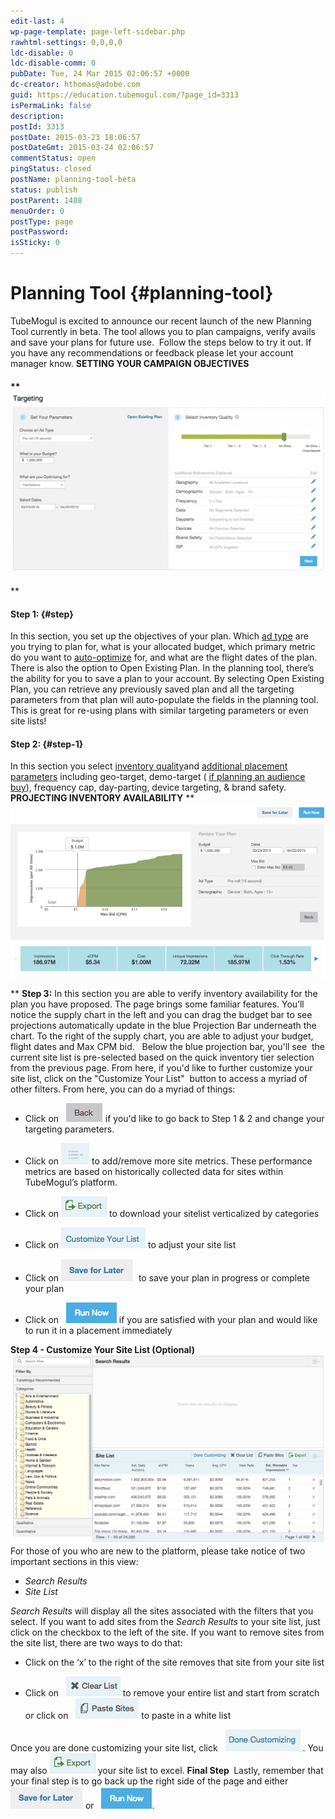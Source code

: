 ```yaml
---
edit-last: 4
wp-page-template: page-left-sidebar.php
rawhtml-settings: 0,0,0,0
ldc-disable: 0
ldc-disable-comm: 0
pubDate: Tue, 24 Mar 2015 02:06:57 +0000
dc-creator: hthomas@adobe.com
guid: https://education.tubemogul.com/?page_id=3313
isPermaLink: false
description: 
postId: 3313
postDate: 2015-03-23 18:06:57
postDateGmt: 2015-03-24 02:06:57
commentStatus: open
pingStatus: closed
postName: planning-tool-beta
status: publish
postParent: 1408
menuOrder: 0
postType: page
postPassword: 
isSticky: 0
---
```


# Planning Tool {#planning-tool}

TubeMogul is excited to announce our recent launch of the new&nbsp;Planning Tool currently in beta. The tool allows you to plan campaigns, verify avails and save your plans for future use. &nbsp;Follow the steps below to try it out. If you have any recommendations or feedback&nbsp;please let your account manager know. **SETTING YOUR CAMPAIGN OBJECTIVES** 

#### ** ![Targeting](assets/targeting-1024x587.png)

**

#### **Step 1:** {#step}

In this section, you set up the objectives of your plan. Which [ad type](../user-guide/planning/ad-formats/user-guideplanningad-formats.md) are you trying to plan for, what is your allocated budget, which primary metric do you want to [auto-optimize](../user-guide/optimization/optimization-goals/user-guideoptimizationoptimization-goals.md) for, and what are the flight dates of the plan. There is also the option to Open Existing Plan. In the planning tool, there’s the ability for you to save a plan to your account. By selecting Open Existing Plan, you can retrieve any previously saved plan and all the targeting parameters from that plan will auto-populate the fields in the planning tool. This is great for re-using plans with similar targeting parameters or even site lists! 

#### **Step 2:** {#step-1}

In this section&nbsp;you&nbsp;select [inventory quality](../user-guide/planning/brand-safety/sitesafe-quality/user-guideplanningbrand-safetysitesafe-quality.md)and [additional placement parameters](../user-guide/planning/targeting/targeting-options/user-guideplanningtargetingtargeting-options.md)&nbsp;including geo-target, demo-target ( [if planning an audience buy](../user-guide/planning/brandpoint/user-guideplanningbrandpoint.md)), frequency cap, day-parting, device targeting, & brand safety. &nbsp; **PROJECTING INVENTORY AVAILABILITY** ** ![step3](assets/step32.png)

** **Step&nbsp;3:** In this section you are able to verify inventory availability for the plan you have proposed. The page brings some familiar features. You’ll notice the supply chart in the left and you can drag the budget bar to see projections automatically update in the blue&nbsp;Projection Bar underneath the chart. To the right&nbsp;of the supply chart, you are able to adjust your budget, flight dates and Max CPM bid. &nbsp; Below the blue projection bar, you'll see &nbsp;the current site list&nbsp;is&nbsp;pre-selected based on the quick inventory tier selection from the previous page. From here, if you'd like to further&nbsp;customize your site list, click on the&nbsp;"Customize Your List" &nbsp;button to access a myriad of other filters. From here, you can do a myriad of things:

* Click on &nbsp; ![back](assets/back1.png)&nbsp;if you'd like to go back to Step 1 & 2 and change your targeting parameters.

* Click on ![list](assets/list.png)&nbsp;to add/remove more site metrics. These performance metrics are based on historically collected data for sites within TubeMogul’s platform.

* Click on ![export](assets/export.png)&nbsp;to download your sitelist verticalized by categories

* Click on ![customize](assets/customize.png)&nbsp;to&nbsp;adjust your site list

* Click on ![save](assets/save.png)&nbsp; to save your plan in progress or complete your plan

* Click on &nbsp; ![runnow](assets/runnow.png)&nbsp;if you are satisfied with your plan and would like to run it in a placement immediately

**Step 4 - Customize Your Site List (Optional)&nbsp;** [ ![Site List 3](assets/site-list-3.png)](assets/site-list-3.png) For those of you who are new to the platform, please take notice of two important sections in this view:

* *Search Results*
* *Site List*

*Search Results* will display all the sites associated with the filters that you select. If you want to add sites from the *Search Results* to your site list, just click on the checkbox to the left of the site. If you want to remove sites from the site list, there are two ways to do that:

* Click on the ‘x’ to the right of the site removes that site from your site list

* Click on &nbsp; [ ![clearlist](assets/clearlist.png)](assets/clearlist.png)&nbsp;to remove&nbsp;your entire list and start from scratch or click on &nbsp; [ ![paste sites](assets/paste-sites.png)](assets/paste-sites.png)&nbsp;to&nbsp;paste in&nbsp;a white list

Once you are&nbsp;done customizing your site list, click &nbsp; [ ![donecustomize](assets/donecustomize.png)](assets/donecustomize.png)&nbsp;. You may also [ ![export](assets/export1.png)](assets/export1.png)&nbsp;your site list to excel. **Final Step&nbsp;** Lastly, remember that your final step is to go back up the right side of the page and either [ ![save](assets/save.png)](assets/save.png)&nbsp;or &nbsp; [ ![runnow](assets/runnow.png)](assets/runnow.png). 

####

